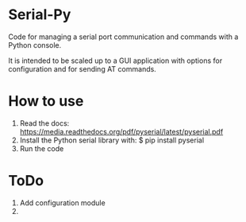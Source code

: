 # Serial-Py
Code for managing a serial port communication and commands with a Python console.

It is intended to be scaled up to a GUI application with options for configuration and for sending AT commands.

# How to use
1. Read the docs: https://media.readthedocs.org/pdf/pyserial/latest/pyserial.pdf
2. Install the Python serial library with: $ pip install pyserial
3. Run the code

# ToDo
1. Add configuration module
2.
